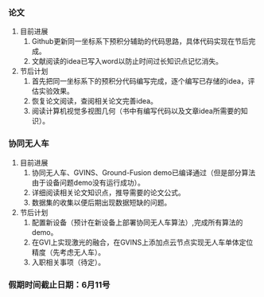 
### 论文
1. 目前进展
    1) Github更新同一坐标系下预积分辅助的代码思路，具体代码实现在节后完成。
    2) 文献阅读的idea已写入word以防止时间过长知识点记忆消失。
2. 节后计划
    1) 首先把同一坐标系下的预积分代码编写完成，逐个编写已存储的idea，评估实验效果。
    2) 恢复论文阅读，查阅相关论文完善idea。
    3) 阅读计算机视觉多视图几何（书中有编写代码以及文章idea所需要的知识）。
### 协同无人车
1. 目前进展
    1) 协同无人车、GVINS、Ground-Fusion demo已编译通过（但是部分算法由于设备问题demo没有运行成功）。
    2) 详细阅读相关论文知识点，推导需要的论文公式。
    3) 数据集的收集以便后期出现数据短缺的问题。
2. 节后计划
    1) 配置新设备（预计在新设备上部署协同无人车算法）,完成所有算法的demo。
    2) 在GVI上实现激光的融合，在GVINS上添加点云节点实现无人车单体定位精度（先考虑无人车）。
    3) 入职相关事项（待定）。
### 假期时间截止日期：6月11号